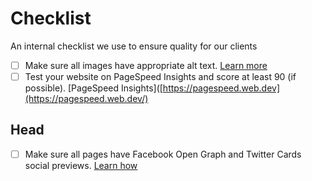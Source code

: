 # Checklist

An internal checklist we use to ensure quality for our clients

- [ ] Make sure all images have appropriate alt text. [Learn more](/resources/alt-text.md)
- [ ] Test your website on PageSpeed Insights and score at least 90 (if possible). [PageSpeed Insights]([https://pagespeed.web.dev](https://pagespeed.web.dev/)

## Head
- [ ] Make sure all pages have Facebook Open Graph and Twitter Cards social previews. [Learn how](resources/social-previews.md)